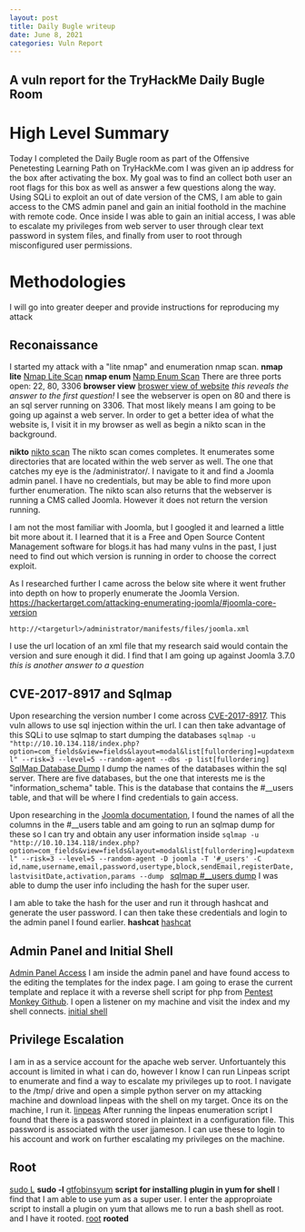```yaml
---
layout: post
title: Daily Bugle writeup
date: June 8, 2021
categories: Vuln Report
---
```

## A vuln report for the TryHackMe Daily Bugle Room

# High Level Summary

<p1>Today I completed the Daily Bugle room as part of the Offensive Penetesting Learning Path on TryHackMe.com I was given an ip address for the box after activating the box. My goal was to find an collect both user an root flags for this box as well as answer a few questions along the way. Using SQLi to exploit an out of date version of the CMS, I am able to gain access to the CMS admin panel and gain an initial foothold in the machine with remote code. Once inside I was able to gain an initial access, I was able to escalate my privileges from web server to user through clear text password in system files, and finally from user to root through misconfigured user permissions.</p1>

# Methodologies

<p2>I will go into greater deeper and provide instructions for reproducing my attack</p2>

## Reconaissance

<p3>I started my attack with a "lite nmap" and enumeration nmap scan.
**nmap lite**
[Nmap Lite Scan](/assets/images/dailybugle/mnmaplite.png)
**nmap enum**
[Namp Enum Scan](/assets/images/dailybugle/nmapenum.png)
There are three ports open: 22, 80, 3306
</p3>
**browser view**
[broswer view of website](/assets/images/browserview.png)
*this reveals the answer to the first question!*
<p4>I see the webserver is open on 80 and there is an sql server running on 3306. That most likely means I am going to be going up against a web server. In order to get a better idea of what the website is, I visit it in my browser as well as begin a nikto scan in the background.</p4>

**nikto**
[nikto scan](assets/images/nikto.png)
<p5>The nikto scan comes completes.
It  enumerates some directories that are located within the web server as well. The one that catches my eye is the /administrator/. I navigate to it and find a Joomla admin panel. I have no credentials, but may be able to find more upon further enumeration.
The nikto scan also returns that the webserver is running a CMS called Joomla. However it does not return the version running.</p5>

<p6>I am not the most familiar with Joomla, but I googled it and learned a little bit more about it. I learned that it is a Free and Open Source Content Management software for blogs.it has had many vulns in the past, I just need to find out which version is running in order to choose the correct exploit.</p6>

<p7>As I researched further I came across the below site where it went fruther into depth on how to properly enumerate the Joomla Version.
https://hackertarget.com/attacking-enumerating-joomla/#joomla-core-version

`http://<targeturl>/administrator/manifests/files/joomla.xml`

I use the url location of an xml file that my research said would contain the version and sure enough it did. I find that I am going up against Joomla 3.7.0
	*this is another answer to a question* </p7>


## CVE-2017-8917 and Sqlmap
<p8>Upon researching the version number I come across [CVE-2017-8917](https://www.exploit-db.com/exploits/42033).
This vuln allows to use sql injection within the url. I can then take advantage of this SQLi to use sqlmap to start dumping the databases</p8>
`sqlmap -u "http://10.10.134.118/index.php?option=com_fields&view=fields&layout=modal&list[fullordering]=updatexml" --risk=3 --level=5 --random-agent --dbs -p list[fullordering]`
[SqlMap Database Dump](/assets/images/dailybugle/sqlmapdbdump.png)
I dump the names of the databases within the sql server. There are five databases, but the one that interests me is the "information_schema" table. This is the database that contains the #__users table, and that will be where I find credentials to gain access. </p8>

<p9>Upon researching in the [Joomla documentation](https://docs.joomla.org/Tables/users), I found the names of all the columns in the #__users table and am going to run an sqlmap dump for these so I can try and obtain any user information inside
`sqlmap -u "http://10.10.134.118/index.php?option=com_fields&view=fields&layout=modal&list[fullordering]=updatexml" --risk=3 --level=5 --random-agent -D joomla -T '#_users' -C id,name,username,email,password,usertype,block,sendEmail,registerDate,lastvisitDate,activation,params --dump `
[sqlmap #__users dump](/assets/images/dailybugle/sqlmap__users.png)
I was able to dump the user info including the hash for the super user.</p9>

<p10>I am able to take the hash for the user and run it through hashcat and generate the user password. I can then take these credentials and login to the admin panel I found earlier.</p10>
**hashcat**
[hashcat](/assets/images/dailybugle/hashcat.png)

## Admin Panel and Initial Shell
[Admin Panel Access](assets/images/dailybugle/admin-panel.png)
<p11>I am inside the admin panel and have found access to the editing the templates for the index page. I am going to erase the current template and replace it with a reverse shell script for php from [Pentest Monkey Github](https://raw.githubusercontent.com/pentestmonkey/php-reverse-shell/master/php-reverse-shell.php). I open a listener on my machine and visit the index and my shell connects.</p11>
[initial shell](/assets/images/dailybugle/initiallllshell.png)

## Privilege Escalation
<p12>I am in as a service account for the apache web server. Unfortuantely this account is limited in what i can do, however I know I can run Linpeas script to enumerate and find a way to escalate my privileges up to root. I navigate to the /tmp/ drive and open a simple python server on my attacking machine and download linpeas with the shell on my target. Once its on the machine, I run it.</p12>
[linpeas](/assets/images/dailybugle/linpeas.png)
After running the linpeas enumeration script I found that there is a password stored in plaintext in a configuration file. This password is associated with the user jjameson. I can use these to login to his account and work on further escalating my privileges on the machine.</p12>

## Root
[sudo L](/assets/images/dailybugle/sudol.png)
**sudo -l**
[gtfobinsyum](/assets/images/dailybugle/gtfobinsyum.png)
**script for installing plugin in yum for shell**
<p13>I find that I am able to use yum as a super user. I enter the approproiate script to install a plugin on yum that allows me to run a bash shell as root.
and I have it rooted.</p13>
[root](/assets/images/dailybugle/root.png)
**rooted**
